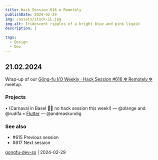 ```yaml
---
title: Hack Session 616 ✼ Remotely
publishDate: 2024-02-29
img: /assets/stock-1L.jpg
img_alt: Iridescent ripples of a bright blue and pink liquid
description: |

tags:
  - Design
  - Dev
---
```


## 21.02.2024

Wrap-up of our [Gōng-fu I/O Weekly · Hack Session #616 ✼ Remotely ✼](https://www.meetup.com/fr-FR/gōngfuio/events/298937665/) meetup.

### Projects

• (Carnaval in Basel 🐲🥁 no hack session this week!) — @olange and @rudifa
• [Flutter](https://flutter.dev) — @andreaskundig

### See also

* #615 Previous session
* #617 Next session

[gongfu-dev-so](https://github.com/gongfu-dev-so) | 2024-02-29


